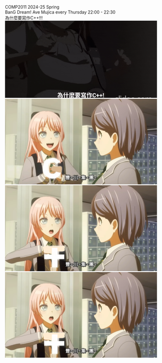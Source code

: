 COMP2011 2024-25 Spring<br>
BanG Dream! Ave Mujica every Thursday 22:00 - 22:30<br>
為什麼要寫作C++!!!<br>
![why did you play haruhikage!?](images/soyo.gif)<br>
![Togawa Group](images/togawa2.png)<br>
![Togawa Group](images/togawa1.png)<br>
![Togawa Group](images/togawa1.png)<br>
